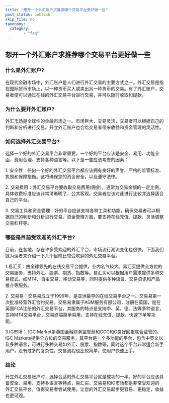 ```yaml
---
title: "想开一个外汇账户求推荐哪个交易平台更好做一些"
post_status: publish
skip_file: no
taxonomy:
  category:
        - "faq"
---
```


## 想开一个外汇账户求推荐哪个交易平台更好做一些

### 什么是外汇账户?

在现代金融市场中，外汇账户是人们进行外汇交易的主要方式之一。外汇交易是指在国际货币市场上，以一种货币买入或卖出另一种货币的交易。有了外汇账户，交易者便可以通过在线的外汇交易平台进行交易，并可以随时收取和提款。

### 为什么要开外汇账户?

外汇市场是全球性的金融市场之一。市场巨大，交易灵活，交易者可以根据自己的判断和分析进行交易。开立外汇账户也会给交易者带来收益和资金管理的灵活性。

### 如何选择外汇交易平台?

选择一个好的外汇交易平台非常重要。一个好的平台应该是安全、易用、功能全面、费用合理、支持各种语言等。以下是一些应该考虑的因素：

1\. 安全性：任何一个好的外汇交易平台都应该拥有良好的声誉、严格的监管标准、执照和保障措施。这将确保您的资金安全，以及遵守法律。

2\. 交易费用：外汇交易平台要收取交易费用(佣金)，通常为交易金额的一定比例，具体收费标准应该非常清晰明了，公共客观。交易者应该对此进行比较并选择适合自己的平台。

3\. 交易工具和资金管理：好的平台应该支持各种工具和功能，确保交易者可以根据自己的判断和分析进行交易。资金管理方面，要支持在线充值、提款、灵活调整交易杠杆等。

### 哪些是目前受欢迎的外汇平台?

目前，在各地，存在许多受欢迎的外汇平台，市场流行潮流变化也很快。下面我们就为读者来介绍一下几个目前比较受欢迎的外汇交易平台。

1.易汇买：由全球领先的在线交易平台提供，业内名气较大。易汇买提供全方位的交易服务，支持外汇、股票、期货、指数等。易汇买可以根据用户需求提供多种交易模式，如MT4、自主交易、移动交易等，同时提供多种语言、交易资讯和产品推介等服务。

2\. 交易易：交易易成立于1999年，是亚洲最早的在线交易平台之一。交易易第一次批准经营外汇合约交易。交易易隶属于AGM服务有限公司，注册在英国，是在英国FCA注册的外汇交易平台，其服务的特点是支持中、英、德、法等多种语言，支持MT4交易平台，交易终端简单易用，支持在线充值、提款、快速下单等功能。

3.IG市场： IGC Market是英国金融财务监管局和CCC和G良好回报联合监管的。IGC Markets提供全方位的交易服务，其平台是一个多功能的平台，包含中英文以及多种语言，可进行多种交易如外汇、股票、指数等，同时这个平台非常适合新手用户，没有过多的复杂性，交易流程也比较简单，使用户快速上手。

### 结论

开立外汇交易账户时，选择合适的外汇交易平台就是成功的一半。好的平台应该具备安全、易用、支持多语言等特点，易汇买、交易易和IG市场都是非常受欢迎的外汇交易平台，值得交易者尝试使用。让您的外汇交易起步更容易、更稳定，收益也更可观。
